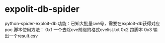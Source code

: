 # expolit-db-spider
python-spider-exploit-db
功能：已知大批量cve号，需要在exploit-db获得对应poc
脚本使用方法：
0x1 一个去除cve前缀的格式cvelist.txt
0x2 跑脚本
0x3 输出一个result.csv
